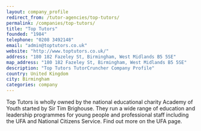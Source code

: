 ```yaml
---
layout: company_profile
redirect_from: /tutor-agencies/top-tutors/
permalink: /companies/top-tutors/
title: "Top Tutors"
founded: "1984"
telephone: "0208 3492148"
email: "admin@toptutors.co.uk"
website: "http://www.toptutors.co.uk/"
address: "180 182 Fazeley St, Birmingham, West Midlands B5 5SE"
map_address: "180 182 Fazeley St, Birmingham, West Midlands B5 5SE"
description: "Top Tutors TutorCruncher Company Profile"
country: United Kingdom
city: Birmingham
categories: company
---
```

Top Tutors is wholly owned by the national educational charity Academy of Youth started by Sir Tim Brighouse. They run a
wide range of education and leadership programmes for young people and professional staff including the UFA and National
Citizens Service. Find out more on the UFA page.
